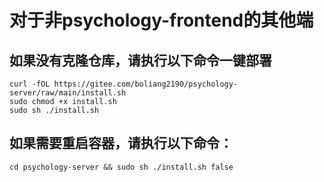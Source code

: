 # 对于非psychology-frontend的其他端
## 如果没有克隆仓库，请执行以下命令一键部署
```
curl -fOL https://gitee.com/boliang2190/psychology-server/raw/main/install.sh
sudo chmod +x install.sh
sudo sh ./install.sh
```
## 如果需要重启容器，请执行以下命令：
```
cd psychology-server && sudo sh ./install.sh false
```
